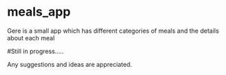 # meals_app

Gere is a small app which has different categories of meals and the details about each meal 

#Still in progress.....

Any suggestions and ideas are appreciated.
